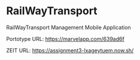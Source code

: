 # RailWayTransport
RailWayTransport Management Mobile Application

Portotype URL: https://marvelapp.com/639ad6f

ZEIT URL: https://assignment3-lxageytuem.now.sh/

